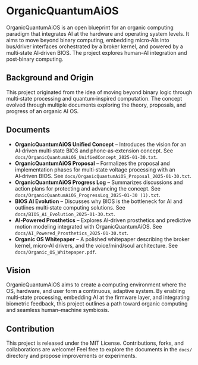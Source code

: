 # OrganicQuantumAiOS

OrganicQuantumAiOS is an open blueprint for an organic computing paradigm that integrates AI at the hardware and operating system levels. It aims to move beyond binary computing, embedding micro‑AIs into bus/driver interfaces orchestrated by a broker kernel, and powered by a multi‑state AI‑driven BIOS. The project explores human–AI integration and post‑binary computing.

## Background and Origin

This project originated from the idea of moving beyond binary logic through multi‑state processing and quantum‑inspired computation. The concept evolved through multiple documents exploring the theory, proposals, and progress of an organic AI OS.

## Documents

- **OrganicQuantumAiOS Unified Concept** – Introduces the vision for an AI‑driven multi‑state BIOS and phone‑as‑extension concept. See `docs/OrganicQuantumAiOS_UnifiedConcept_2025-01-30.txt`.
- **OrganicQuantumAiOS Proposal** – Formalizes the proposal and implementation phases for multi‑state voltage processing with an AI‑driven BIOS. See `docs/OrganicQuantumAiOS_Proposal_2025-01-30.txt`.
- **OrganicQuantumAiOS Progress Log** – Summarizes discussions and action plans for protecting and advancing the concept. See `docs/OrganicQuantumAiOS_ProgressLog_2025-01-30 (1).txt`.
- **BIOS AI Evolution** – Discusses why BIOS is the bottleneck for AI and outlines multi‑state computing solutions. See `docs/BIOS_Ai_Evolution_2025-01-30.txt`.
- **AI‑Powered Prosthetics** – Explores AI‑driven prosthetics and predictive motion modeling integrated with OrganicQuantumAiOS. See `docs/AI_Powered_Prosthetics_2025-01-30.txt`.
- **Organic OS Whitepaper** – A polished whitepaper describing the broker kernel, micro‑AI drivers, and the voice/mind/soul architecture. See `docs/Organic_OS_Whitepaper.pdf`.

## Vision

OrganicQuantumAiOS aims to create a computing environment where the OS, hardware, and user form a continuous, adaptive system. By enabling multi‑state processing, embedding AI at the firmware layer, and integrating biometric feedback, this project outlines a path toward organic computing and seamless human–machine symbiosis.

## Contribution

This project is released under the MIT License. Contributions, forks, and collaborations are welcome! Feel free to explore the documents in the `docs/` directory and propose improvements or experiments.
